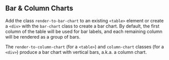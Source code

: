 Bar & Column Charts
-------------------

Add the class `render-to-bar-chart` to an existing `<table>` element or create a `<div>` with the
`bar-chart` class to create a bar chart. By default, the first column of the table will be used for
bar labels, and each remaining column will be rendered as a group of bars.

The `render-to-column-chart` (for a `<table>`) and `column-chart` classes (for a `<div>`) produce a
bar chart with vertical bars, a.k.a. a column chart.
